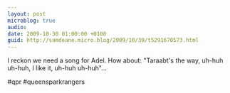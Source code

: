 ```yaml
---
layout: post
microblog: true
audio: 
date: 2009-10-30 01:00:00 +0100
guid: http://samdeane.micro.blog/2009/10/30/t5291670573.html
---
```

I reckon we need a song for Adel. How about: "Taraabt's the way, uh-huh uh-huh, I like it, uh-huh uh-huh"... 

#qpr #queensparkrangers
